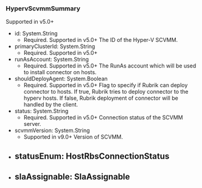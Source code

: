 ### HypervScvmmSummary
Supported in v5.0+

- id: System.String
  - Required. Supported in v5.0+
  The ID of the Hyper-V SCVMM.
- primaryClusterId: System.String
  - Required. Supported in v5.0+
- runAsAccount: System.String
  - Required. Supported in v5.0+
  The RunAs account which will be used to install connector on hosts.
- shouldDeployAgent: System.Boolean
  - Required. Supported in v5.0+
  Flag to specify if Rubrik can deploy connector to hosts. If true, Rubrik tries to deploy connector to the hyperv hosts. If false, Rubrik deployment of connector will be handled by the client.
- status: System.String
  - Required. Supported in v5.0+
  Connection status of the SCVMM server.
- scvmmVersion: System.String
  - Supported in v9.0+
  Version of SCVMM.
- statusEnum: HostRbsConnectionStatus
  - 
- slaAssignable: SlaAssignable
  - 
